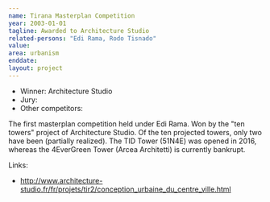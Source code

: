 ```yaml
---
name: Tirana Masterplan Competition
year: 2003-01-01
tagline: Awarded to Architecture Studio
related-persons: "Edi Rama, Rodo Tisnado"
value:
area: urbanism
enddate:
layout: project
---
```

* Winner: Architecture Studio
* Jury:
* Other competitors:

The first masterplan competition held under Edi Rama. Won by the "ten towers" project of Architecture Studio. Of the ten projected towers, only two have been (partially realized). The TID Tower (51N4E) was opened in 2016, whereas the 4EverGreen Tower (Arcea Architetti) is currently bankrupt.

Links:
* <http://www.architecture-studio.fr/fr/projets/tir2/conception_urbaine_du_centre_ville.html>

